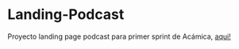# Landing-Podcast
 Proyecto landing page podcast para primer sprint de Acámica,
<a href="https://platonscar.github.io/Podcast-Channel/">aqui!</a>
